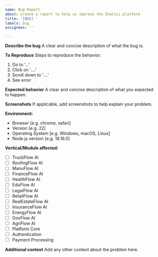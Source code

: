 ```yaml
---
name: Bug Report
about: Create a report to help us improve the Shatzii platform
title: '[BUG] '
labels: bug
assignees: ''

---
```


**Describe the bug**
A clear and concise description of what the bug is.

**To Reproduce**
Steps to reproduce the behavior:
1. Go to '...'
2. Click on '....'
3. Scroll down to '....'
4. See error

**Expected behavior**
A clear and concise description of what you expected to happen.

**Screenshots**
If applicable, add screenshots to help explain your problem.

**Environment:**
 - Browser [e.g. chrome, safari]
 - Version [e.g. 22]
 - Operating System [e.g. Windows, macOS, Linux]
 - Node.js version [e.g. 18.16.0]

**Vertical/Module affected:**
- [ ] TruckFlow AI
- [ ] RoofingFlow AI  
- [ ] ManuFlow AI
- [ ] FinanceFlow AI
- [ ] HealthFlow AI
- [ ] EduFlow AI
- [ ] LegalFlow AI
- [ ] RetailFlow AI
- [ ] RealEstateFlow AI
- [ ] InsuranceFlow AI
- [ ] EnergyFlow AI
- [ ] GovFlow AI
- [ ] AgriFlow AI
- [ ] Platform Core
- [ ] Authentication
- [ ] Payment Processing

**Additional context**
Add any other context about the problem here.